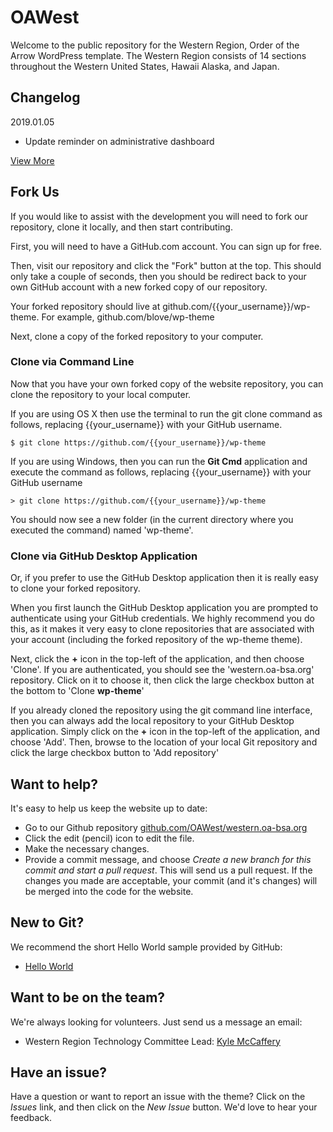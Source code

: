 # OAWest

Welcome to the public repository for the Western Region, Order of the Arrow WordPress template. The Western Region consists of 14 sections throughout the Western United States, Hawaii Alaska, and Japan.

## Changelog

2019.01.05
- Update reminder on administrative dashboard

[View More](https://github.com/OAWest/wp-theme/README_changes.md)

## Fork Us

If you would like to assist with the development you will need to fork our repository, clone it locally, and then start contributing.

First, you will need to have a GitHub.com account. You can sign up for free.

Then, visit our repository and click the "Fork" button at the top. This should only take a couple of seconds, then you should be redirect back to your own GitHub account with a new forked copy of our repository.

Your forked repository should live at github.com/{{your_username}}/wp-theme. For example, github.com/blove/wp-theme

Next, clone a copy of the forked repository to your computer.

### Clone via Command Line

Now that you have your own forked copy of the website repository, you can clone the repository to your local computer.

If you are using OS X then use the terminal to run the git clone command as follows, replacing {{your_username}} with your GitHub username.

`$ git clone https://github.com/{{your_username}}/wp-theme`

If you are using Windows, then you can run the **Git Cmd** application and execute the command as follows, replacing {{your_username}} with your GitHub username

`> git clone https://github.com/{{your_username}}/wp-theme`

You should now see a new folder (in the current directory where you executed the command) named 'wp-theme'.

### Clone via GitHub Desktop Application

Or, if you prefer to use the GitHub Desktop application then it is really easy to clone your forked repository.

When you first launch the GitHub Desktop application you are prompted to authenticate using your GitHub credentials. We highly recommend you do this, as it makes it very easy to clone repositories that are associated with your account (including the forked repository of the wp-theme theme).

Next, click the **+** icon in the top-left of the application, and then choose 'Clone'. If you are authenticated, you should see the 'western.oa-bsa.org' repository. Click on it to choose it, then click the large checkbox button at the bottom to 'Clone **wp-theme**'

If you already cloned the repository using the git command line interface, then you can always add the local repository to your GitHub Desktop application. Simply click on the **+** icon in the top-left of the application, and choose 'Add'. Then, browse to the location of your local Git repository and click the large checkbox button to 'Add repository'

## Want to help?

It's easy to help us keep the website up to date:

* Go to our Github repository [github.com/OAWest/western.oa-bsa.org](github.com/OAWest/wp-theme)
* Click the edit (pencil) icon to edit the file.
* Make the necessary changes.
* Provide a commit message, and choose _Create a new branch for this commit and start a pull request_. This will send us a pull request. If the changes you made are acceptable, your commit (and it's changes) will be merged into the code for the website.

## New to Git?

We recommend the short Hello World sample provided by GitHub:

* [Hello World](https://guides.github.com/activities/hello-world/)

## Want to be on the team?

We're always looking for volunteers. Just send us a message an email:

* Western Region Technology Committee Lead: [Kyle McCaffery](mailto:kyle@western.oa-bsa.org)

## Have an issue?

Have a question or want to report an issue with the theme? Click on the _Issues_ link, and then click on the _New Issue_ button. We'd love to hear your feedback.
